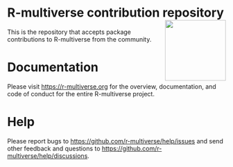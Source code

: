 # R-multiverse contribution repository <a href="https://r-multiverse.org"><img src="https://r-multiverse.org/logo/logo-hexbin.png" align="right" width="140" /></a> 

This is the repository that accepts package contributions to R-multiverse from the community.

# Documentation

Please visit <https://r-multiverse.org> for the overview, documentation, and code of conduct for the entire R-multiverse project.

# Help

Please report bugs to <https://github.com/r-multiverse/help/issues> and send other feedback and questions to <https://github.com/r-multiverse/help/discussions>.
